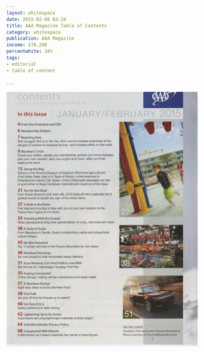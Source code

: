 ```yaml
---
layout: whitespace
date: 2015-02-08 03:28
title: AAA Magazine Table of Contents
category: whitespace 
publication: AAA Magazine
income: $78,200
percentwhite: 34%
tags: 
- editorial 
- table of content

---
```



         
<div class="imageContainer col-8"><img src="/img/editscans/AAA_TOC-1.png">
            
<div class="overlayContainer col-12">
<object type="image/svg+xml" data="/img/overlays/AAA_TOC_1-01.svg" class="trans"></object>
</div></div>